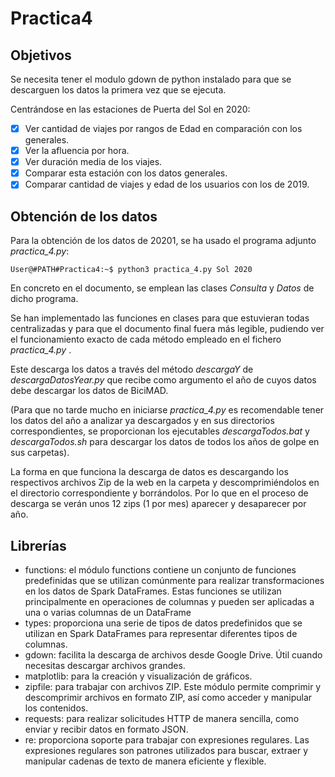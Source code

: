 # Practica4
## Objetivos
Se necesita tener el modulo gdown de python instalado para que se descarguen los datos la primera vez que se ejecuta.

Centrándose en las estaciones de Puerta del Sol en 2020:

- [X] Ver cantidad de viajes por rangos de Edad en comparación con los generales.
- [X] Ver la afluencia por hora.
- [X] Ver duración media de los viajes.
- [X] Comparar esta estación con los datos generales.
- [X] Comparar cantidad de viajes y edad de los usuarios con los de 2019.

## Obtención de los datos
Para la obtención de los datos de 20201, se ha usado el programa adjunto _practica_4.py_:

```console
User@#PATH#Practica4:~$ python3 practica_4.py Sol 2020
```
En concreto en el documento, se emplean las clases _Consulta_ y _Datos_ de dicho programa.

Se han implementado las funciones en clases para que estuvieran todas centralizadas
y para que el documento final fuera más legible, pudiendo
ver el funcionamiento exacto de cada método empleado en el fichero 
_practica_4.py_ .

Este descarga los datos a través del método _descargaY_ de _descargaDatosYear.py_ que recibe como argumento el año de cuyos datos debe descargar los datos de BiciMAD.

(Para que no tarde mucho en iniciarse _practica_4.py_ es recomendable tener los datos del año a analizar ya descargados y en sus directorios correspondientes, se proporcionan los ejecutables _descargaTodos.bat_ y _descargaTodos.sh_ para descargar los datos de todos los años de golpe en sus carpetas).

La forma en que funciona la descarga de datos es descargando los respectivos archivos Zip de la web en la carpeta y descomprimiéndolos en el directorio correspondiente y borrándolos. Por lo que en el proceso de descarga se verán unos 12 zips (1 por mes) aparecer y desaparecer por año.


## Librerías

- functions: el módulo functions contiene un conjunto de funciones predefinidas que se utilizan comúnmente para realizar transformaciones en los datos de Spark DataFrames. Estas funciones se utilizan principalmente en operaciones de columnas y pueden ser aplicadas a una o varias columnas de un DataFrame
- types: proporciona una serie de tipos de datos predefinidos que se utilizan en Spark DataFrames para representar diferentes tipos de columnas. 
- gdown: facilita la descarga de archivos desde Google Drive. Útil cuando necesitas descargar archivos grandes.
- matplotlib: para la creación y visualización de gráficos.
- zipfile: para trabajar con archivos ZIP. Este módulo permite comprimir y descomprimir archivos en formato ZIP, así como acceder y manipular los contenidos.
- requests: para realizar solicitudes HTTP de manera sencilla, como enviar y recibir datos en formato JSON.
- re: proporciona soporte para trabajar con expresiones regulares. Las expresiones regulares son patrones utilizados para buscar, extraer y manipular cadenas de texto de manera eficiente y flexible.
